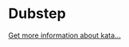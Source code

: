 Dubstep
=
[Get more information about kata...](https://www.codewars.com//kata//kata/551dc350bf4e526099000ae5)